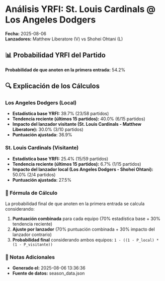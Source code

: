 # Análisis YRFI: St. Louis Cardinals @ Los Angeles Dodgers

**Fecha:** 2025-08-06  
**Lanzadores:** Matthew Liberatore (V) vs Shohei Ohtani (L)

## 📊 Probabilidad YRFI del Partido

**Probabilidad de que anoten en la primera entrada:** 54.2%

## 🔍 Explicación de los Cálculos

### Los Angeles Dodgers (Local)
- **Estadística base YRFI:** 39.7% (23/58 partidos)
- **Tendencia reciente (últimos 15 partidos):** 40.0% (6/15 partidos)
- **Impacto del lanzador visitante (St. Louis Cardinals - Matthew Liberatore):** 30.0% (3/10 partidos)
- **Puntuación ajustada:** 36.9%

### St. Louis Cardinals (Visitante)
- **Estadística base YRFI:** 25.4% (15/59 partidos)
- **Tendencia reciente (últimos 15 partidos):** 6.7% (1/15 partidos)
- **Impacto del lanzador local (Los Angeles Dodgers - Shohei Ohtani):** 50.0% (2/4 partidos)
- **Puntuación ajustada:** 27.5%

### 📝 Fórmula de Cálculo

La probabilidad final de que anoten en la primera entrada se calcula considerando:
1. **Puntuación combinada** para cada equipo (70% estadística base + 30% tendencia reciente)
2. **Ajuste por lanzador** (70% puntuación combinada + 30% impacto del lanzador contrario)
3. **Probabilidad final** considerando ambos equipos: `1 - ((1 - P_local) * (1 - P_visitante))`

### 📌 Notas Adicionales

- **Generado el:** 2025-08-06 13:36:36
- **Fuente de datos:** season_data.json
